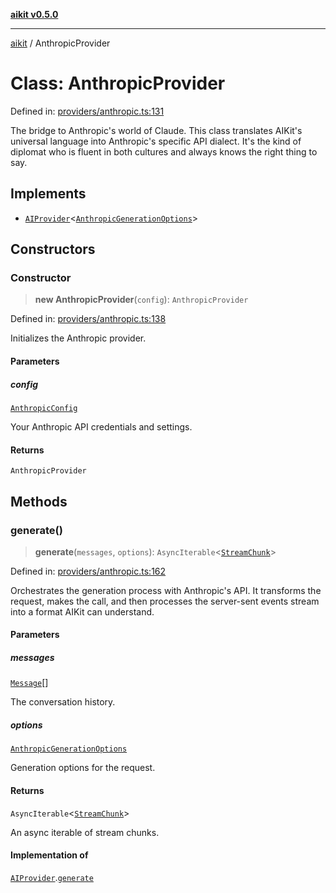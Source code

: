 [**aikit v0.5.0**](../README.md)

---

[aikit](../README.md) / AnthropicProvider

# Class: AnthropicProvider

Defined in: [providers/anthropic.ts:131](https://github.com/chinmaymk/aikit/blob/main/src/providers/anthropic.ts#L131)

The bridge to Anthropic's world of Claude.
This class translates AIKit's universal language into Anthropic's specific API dialect.
It's the kind of diplomat who is fluent in both cultures and always knows the right thing to say.

## Implements

- [`AIProvider`](../interfaces/AIProvider.md)\<[`AnthropicGenerationOptions`](../interfaces/AnthropicGenerationOptions.md)\>

## Constructors

### Constructor

> **new AnthropicProvider**(`config`): `AnthropicProvider`

Defined in: [providers/anthropic.ts:138](https://github.com/chinmaymk/aikit/blob/main/src/providers/anthropic.ts#L138)

Initializes the Anthropic provider.

#### Parameters

##### config

[`AnthropicConfig`](../interfaces/AnthropicConfig.md)

Your Anthropic API credentials and settings.

#### Returns

`AnthropicProvider`

## Methods

### generate()

> **generate**(`messages`, `options`): `AsyncIterable`\<[`StreamChunk`](../interfaces/StreamChunk.md)\>

Defined in: [providers/anthropic.ts:162](https://github.com/chinmaymk/aikit/blob/main/src/providers/anthropic.ts#L162)

Orchestrates the generation process with Anthropic's API.
It transforms the request, makes the call, and then processes the
server-sent events stream into a format AIKit can understand.

#### Parameters

##### messages

[`Message`](../interfaces/Message.md)[]

The conversation history.

##### options

[`AnthropicGenerationOptions`](../interfaces/AnthropicGenerationOptions.md)

Generation options for the request.

#### Returns

`AsyncIterable`\<[`StreamChunk`](../interfaces/StreamChunk.md)\>

An async iterable of stream chunks.

#### Implementation of

[`AIProvider`](../interfaces/AIProvider.md).[`generate`](../interfaces/AIProvider.md#generate)
